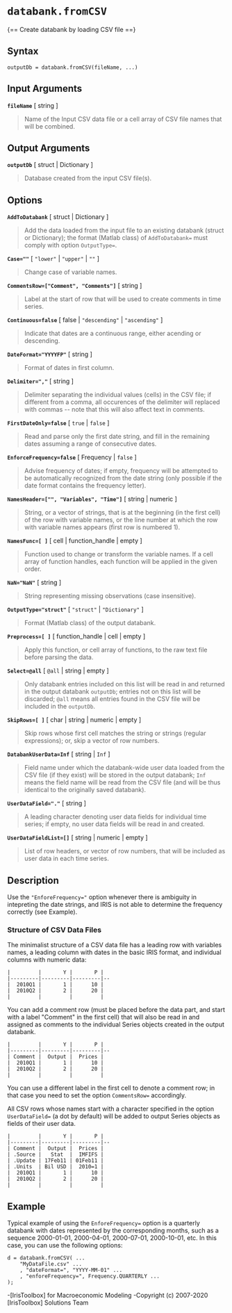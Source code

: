 # `databank.fromCSV`

{== Create databank by loading CSV file ==}

## Syntax


    outputDb = databank.fromCSV(fileName, ...)


## Input Arguments 


__`fileName`__ [ string ] 

> Name of the Input CSV data file or a cell array of CSV file names that
> will be combined.


## Output Arguments 


__`outputDb`__ [ struct | Dictionary ]

> Database created from the input CSV file(s).


## Options 


__`AddToDatabank`__ [ struct | Dictionary ]

> Add the data loaded from the input file to an existing databank (struct
> or Dictionary); the format (Matlab class) of `AddToDatabank=` must comply
> with option `OutputType=`.


__`Case=""`__ [ `"lower"` | `"upper"` | `""` ] 

> Change case of variable names.


__`CommentsRow=["Comment", "Comments"]`__ [ string ] 

> Label at the start of row that will be used to create comments in time
> series.


__`Continuous=false`__ [ false | `"descending"` | `"ascending"` ]

> Indicate that dates are a continuous range, either acending or
> descending.


__`DateFormat="YYYYFP"`__ [ string ] 

> Format of dates in first column.


__`Delimiter=","`__ [ string ] 

> Delimiter separating the individual values (cells) in the CSV file; if
> different from a comma, all occurences of the delimiter will replaced
> with commas -- note that this will also affect text in comments.


__`FirstDateOnly=false`__ [ `true` | `false` ] 

> Read and parse only the first date string, and fill in the remaining
> dates assuming a range of consecutive dates.


__`EnforceFrequency=false`__ [ Frequency | `false` ]

> Advise frequency of dates; if empty, frequency will be attempted to be automatically
> recognized from the date string (only possible if the date format
> contains the frequency letter).


__`NamesHeader=["", "Variables", "Time"]`__ [ string | numeric ] 

> String, or a vector of strings, that is at the beginning
> (in the first cell) of the row with variable names, or the line number at
> which the row with variable names appears (first row is numbered 1).


__`NamesFunc=[ ]`__ [ cell | function_handle | empty ] 

> Function used to change or transform the variable names. If a cell array
> of function handles, each function will be applied in the given order.


__`NaN="NaN"`__ [ string ] 

> String representing missing observations (case insensitive).


__`OutputType="struct"`__ [ `"struct"` | `"Dictionary"` ]

> Format (Matlab class) of the output databank.


__`Preprocess=[ ]`__ [ function_handle | cell | empty ] 

> Apply this function, or cell array of functions, to the raw text file
> before parsing the data.


__`Select=@all`__ [ `@all` | string | empty ] 

> Only databank entries included on this list will be read in and returned
> in the output databank `outputDb`; entries not on this list will be
> discarded; `@all` means all entries found in the CSV file will be
> included in the `outputDb`.


__`SkipRows=[ ]`__ [ char | string | numeric | empty ] 

> Skip rows whose first cell matches the string or strings (regular
> expressions); or, skip a vector of row numbers.


__`DatabankUserData=Inf`__ [ string | `Inf` ] 

> Field name under which the databank-wide user data loaded from the CSV
> file (if they exist) will be stored in the output databank; `Inf` means
> the field name will be read from the CSV file (and will be thus identical
> to the originally saved databank).


__`UserDataField="."`__ [ string ] 

> A leading character denoting user data fields for individual time series;
> if empty, no user data fields will be read in and created.


__`UserDataFieldList=[]`__ [ string | numeric | empty ] 

> List of row headers, or vector of row numbers, that will be included as
> user data in each time series.


## Description 

Use the `"EnforeFrequency="` option whenever there is ambiguity in intepreting
the date strings, and IRIS is not able to determine the frequency
correctly (see Example).


### Structure of CSV Data Files

The minimalist structure of a CSV data file has a leading row with
variables names, a leading column with dates in the basic IRIS format, 
and individual columns with numeric data:

    |         |       Y |       P |
    |---------|---------|---------|--
    |  2010Q1 |       1 |      10 |
    |  2010Q2 |       2 |      20 |
    |         |         |         |

You can add a comment row (must be placed before the data part, and start
with a label "Comment" in the first cell) that will also be read in and
assigned as comments to the individual Series objects created in the
output databank.

    |         |       Y |       P |
    |---------|---------|---------|--
    | Comment |  Output |  Prices |
    |  2010Q1 |       1 |      10 |
    |  2010Q2 |       2 |      20 |
    |         |         |         |

You can use a different label in the first cell to denote a comment row;
in that case you need to set the option `CommentsRow=` accordingly.

All CSV rows whose names start with a character specified in the option
`UserDataField=` (a dot by default) will be added to output Series
objects as fields of their user data.

    |         |       Y |       P |
    |---------|---------|---------|--
    | Comment |  Output |  Prices |
    | .Source |   Stat  |  IMFIFS |
    | .Update | 17Feb11 | 01Feb11 |
    | .Units  | Bil USD |  2010=1 |
    |  2010Q1 |       1 |      10 |
    |  2010Q2 |       2 |      20 |
    |         |         |         |


## Example 


Typical example of using the `EnforeFrequency=` option is a quarterly
databank with dates represented by the corresponding months, such as a
sequence 2000-01-01, 2000-04-01, 2000-07-01, 2000-10-01, etc. In this
case, you can use the following options:

    d = databank.fromCSV( ...
        "MyDataFile.csv" ...
        , "dateFormat=", "YYYY-MM-01" ...
        , "enforeFrequency=", Frequency.QUARTERLY ...
    );



-[IrisToolbox] for Macroeconomic Modeling
-Copyright (c) 2007-2020 [IrisToolbox] Solutions Team

